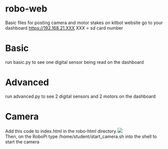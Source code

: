 # robo-web
Basic files for posting camera and motor stakes on kitbot website
go to your dashboard https://192.168.21.XXX
XXX = sd card number

# Basic
run basic.py to see one digital sensor being read on the dashboard

# Advanced
run advanced.py to see 2 digital sensors and 2 motors on the dashboard

# Camera
Add this code to index.html in the robo-html directory
<img src="https://192.168.21.XXX:8080/?action=stream">    
Then, on the RoboPi type /home/student/start_camera.sh into the shell to start the camera
